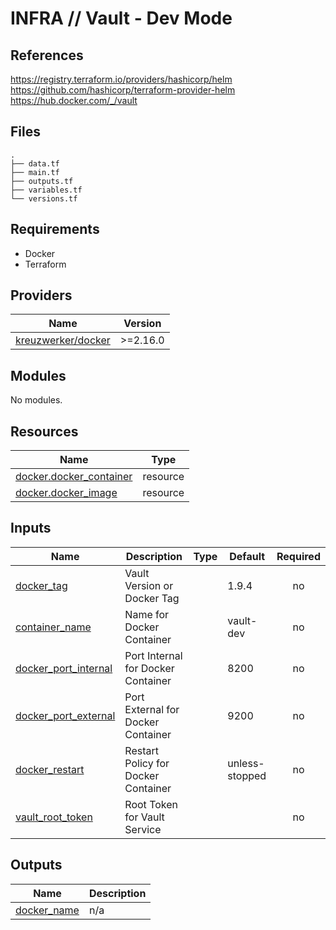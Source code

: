 # INFRA // Vault - Dev Mode

## References

https://registry.terraform.io/providers/hashicorp/helm
https://github.com/hashicorp/terraform-provider-helm
https://hub.docker.com/_/vault

## Files

```
.
├── data.tf
├── main.tf
├── outputs.tf
├── variables.tf
└── versions.tf
```

## Requirements

- Docker
- Terraform

## Providers

| Name | Version |
|------|---------|
| <a name="docker"></a> [kreuzwerker/docker](https://registry.terraform.io/providers/kreuzwerker/docker) | >=2.16.0 |

## Modules

No modules.

## Resources

| Name | Type |
|------|------|
| [docker.docker_container](https://registry.terraform.io/providers/kreuzwerker/docker/latest/docs/resources/container) | resource |
| [docker.docker_image](https://registry.terraform.io/providers/kreuzwerker/docker/latest/docs/resources/image) | resource |

## Inputs

| Name | Description | Type | Default | Required |
|------|-------------|------|---------|:--------:|
| <a name="docker_tag"></a> [docker_tag](#) | Vault Version or Docker Tag |  | 1.9.4 | no |
| <a name="container_name"></a> [container_name](#) | Name for Docker Container |  | vault-dev | no |
| <a name="docker_port_internal"></a> [docker_port_internal](#) | Port Internal for Docker Container |  | 8200 | no |
| <a name="docker_port_external"></a> [docker_port_external](#) | Port External for Docker Container |  | 9200 | no |
| <a name="docker_restart"></a> [docker_restart](#) | Restart Policy for Docker Container |  | unless-stopped | no |
| <a name="vault_root_token"></a> [vault_root_token](#) | Root Token for Vault Service |  |  | no |

## Outputs

| Name | Description |
|------|-------------|
| <a name="docker_name"></a> [docker_name](#) | n/a |

